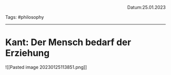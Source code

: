 <p align="right">Datum:25.01.2023</p>

Tags: #philosophy 

---
# Kant: Der Mensch bedarf der Erziehung 
![[Pasted image 20230125113851.png]]